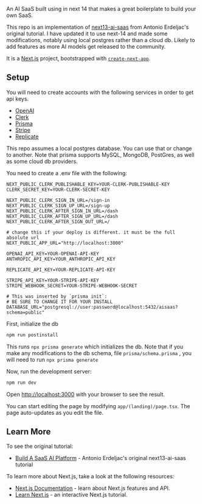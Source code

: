 An AI SaaS built using in next 14 that makes a great boilerplate to build your own SaaS.

This repo is an implementation of [next13-ai-saas](https://github.com/AntonioErdeljac/next13-ai-saas)  from Antonio Erdeljac's original tutorial.
I have updated it to use next-14 and made some modifications, notably using local postgres rather than a cloud db.  Likely to add features as more AI models 
get released to the community. 

It is a [Next.js](https://nextjs.org/) project, bootstrapped with [`create-next-app`](https://github.com/vercel/next.js/tree/canary/packages/create-next-app).

## Setup

You will need to create accounts with the following services in order to get api keys.

- [OpenAI](https://openai.com/)
- [Clerk](https://clerk.com/)
- [Prisma](https://www.prisma.io/)
- [Stripe](https://stripe.com/)
- [Replicate](https://replicate.com/)

This repo assumes a local postgres database. You can use that or change to another. 
Note that prisma supports MySQL, MongoDB, PostGres, as well as some cloud db providers.

You need to create a .env file with the following:
```shell
NEXT_PUBLIC_CLERK_PUBLISHABLE_KEY=YOUR-CLERK-PUBLISHABLE-KEY
CLERK_SECRET_KEY=YOUR-CLERK-SECRET-KEY

NEXT_PUBLIC_CLERK_SIGN_IN_URL=/sign-in
NEXT_PUBLIC_CLERK_SIGN_UP_URL=/sign-up
NEXT_PUBLIC_CLERK_AFTER_SIGN_IN_URL=/dash
NEXT_PUBLIC_CLERK_AFTER_SIGN_UP_URL=/dash
NEXT_PUBLIC_CLERK_AFTER_SIGN_OUT_URL=/

# change this if your deploy is different. it must be the full absolute url
NEXT_PUBLIC_APP_URL="http://localhost:3000"

OPENAI_API_KEY=YOUR-OPENAI-API-KEY
ANTHROPIC_API_KEY=YOUR_ANTHROPIC_API_KEY

REPLICATE_API_KEY=YOUR-REPLICATE-API-KEY

STRIPE_API_KEY=YOUR-STRIPE-API-KEY
STRIPE_WEBHOOK_SECRET=YOUR-STRIPE-WEBHOOK-SECRET

# This was inserted by `prisma init`:
# BE SURE TO CHANGE IT FOR YOUR INSTALL
DATABASE_URL="postgresql://user:password@localhost:5432/aisaas?schema=public"
```
First, initialize the db

```bash
npm run postinstall
```
This runs `npx prisma generate` which initializes the db. Note that if you make any 
modifications to the db schema, file `prisma/schema.prisma` , you will need to run
`npx prisma generate`

Now, run the development server:

```bash
npm run dev
```

Open [http://localhost:3000](http://localhost:3000) with your browser to see the result.

You can start editing the page by modifying `app/(landing)/page.tsx`. The page auto-updates as you edit the file.

## Learn More

To see the original tutorial:

- [Build A SaaS AI Platform](https://www.codewithantonio.com/projects/ai-saas) - Antonio Erdeljac's original next13-ai-saas tutorial

To learn more about Next.js, take a look at the following resources:

- [Next.js Documentation](https://nextjs.org/docs) - learn about Next.js features and API.
- [Learn Next.js](https://nextjs.org/learn) - an interactive Next.js tutorial.




